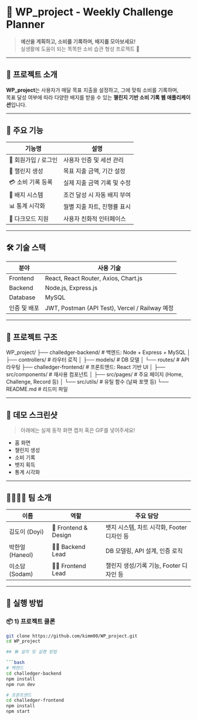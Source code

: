 # 💸 WP_project - Weekly Challenge Planner

> **예산을 계획하고, 소비를 기록하며, 배지를 모아보세요!**  
> 실생활에 도움이 되는 똑똑한 소비 습관 형성 프로젝트 🌱

---

## 📌 프로젝트 소개

**WP_project**는 사용자가 매달 목표 지출을 설정하고, 그에 맞춰 소비를 기록하며,  
목표 달성 여부에 따라 다양한 배지를 받을 수 있는 **챌린지 기반 소비 기록 웹 애플리케이션**입니다.

---

## 🌟 주요 기능

| 기능명 | 설명 |
|--------|------|
| 🔐 회원가입 / 로그인 | 사용자 인증 및 세션 관리 |
| 🧾 챌린지 생성 | 목표 지출 금액, 기간 설정 |
| 💳 소비 기록 등록 | 실제 지출 금액 기록 및 수정 |
| 🏅 배지 시스템 | 조건 달성 시 자동 배지 부여 |
| 📊 통계 시각화 | 월별 지출 차트, 진행률 표시 |
| 🌙 다크모드 지원 | 사용자 친화적 인터페이스 |

---

## 🛠️ 기술 스택

| 분야 | 사용 기술 |
|------|-----------|
| Frontend | React, React Router, Axios, Chart.js |
| Backend  | Node.js, Express.js |
| Database | MySQL |
| 인증 및 배포 | JWT, Postman (API Test), Vercel / Railway 예정 |

---

## 📂 프로젝트 구조
WP_project/
├── challedger-backend/ # 백엔드: Node + Express + MySQL
│ ├── controllers/ # 라우터 로직
│ ├── models/ # DB 모델
│ └── routes/ # API 라우팅
├── challedger-frontend/ # 프론트엔드: React 기반 UI
│ ├── src/components/ # 재사용 컴포넌트
│ ├── src/pages/ # 주요 페이지 (Home, Challenge, Record 등)
│ └── src/utils/ # 유틸 함수 (날짜 포맷 등)
└── README.md # 리드미 파일


---

## 📸 데모 스크린샷

> 아래에는 실제 동작 화면 캡처 혹은 GIF를 넣어주세요!

- 홈 화면  
- 챌린지 생성  
- 소비 기록  
- 뱃지 획득  
- 통계 시각화

---

## 👨‍👩‍👧‍👦 팀 소개

| 이름 | 역할 | 주요 담당 |
|------|------|-----------|
| 김도이 (Doyi) | 🎨 Frontend & Design | 뱃지 시스템, 차트 시각화, Footer 디자인 등 |
| 박한얼 (Haneol) | 👨‍💻 Backend Lead | DB 모델링, API 설계, 인증 로직 |
| 이소담 (Sodam) | 👩‍🎨 Frontend Lead | 챌린지 생성/기록 기능, Footer 디자인 등 |

---

## 🧪 실행 방법

### 📦 1) 프로젝트 클론

```bash
git clone https://github.com/kimm00/WP_project.git
cd WP_project

## 🛠️ 설치 및 실행 방법

```bash
# 백엔드
cd challedger-backend
npm install
npm run dev

# 프론트엔드
cd challedger-frontend
npm install
npm start
